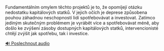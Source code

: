 
Fundamentálním omylem těchto projektů je to, že opomíjejí otázku nedostatku kapitálových statků. V jejich očích je deprese způsobena pouhou záhadnou neschopností lidí spotřebovávat a investovat. Zatímco jediným skutečným problémem je vyrábět více a spotřebovávat méně, aby došlo ke zvýšení zásoby dostupných kapitálových statků, intervencionisté chtějí zvýšit jak spotřebu, tak i investice.

[🔊 Poslechnout audio](/data/7-paragraphs/audio/chapter_158/para_008-Fundamentlnm-omylem-tchto-projekt-je-to-e-op.mp3)
